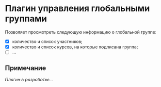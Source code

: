 # Плагин управления глобальными группами 

Позволяет просмотреть следующую информацию о глобальной группе:
- [x] количество и список участников;
- [x] количество и список курсов, на которые подписана группа;
- [ ] ...

## Примечание  
*Плагин в разработке...*